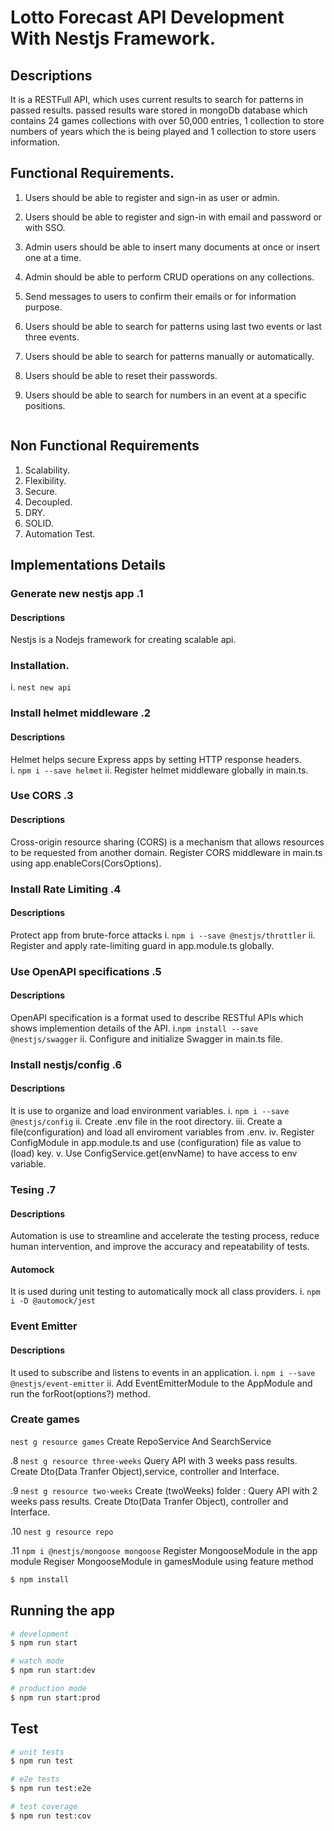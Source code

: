 # Lotto Forecast API Development With Nestjs Framework.

## Descriptions

It is a RESTFull API, which uses current results to search for patterns in passed results.
passed results ware stored in mongoDb database which contains 24 games collections with over 50,000 entries,
1 collection to store numbers of years which the is being played and 1 collection to store users information.

## Functional Requirements.

1. Users should be able to register and sign-in as user or admin.
2. Users should be able to register and sign-in with email and password or with SSO.
3. Admin users should be able to insert many documents at once or insert one at a time.
4. Admin should be able to perform CRUD operations on any collections.
5. Send messages to users to confirm their emails or for information purpose.
6. Users should be able to search for patterns using last two events or last three events.
7. Users should be able to search for patterns manually or automatically.
8. Users should be able to reset their passwords.
9. Users should be able to search for numbers in an event at a specific positions.

   ```

   ```

## Non Functional Requirements

1. Scalability.
2. Flexibility.
3. Secure.
4. Decoupled.
5. DRY.
6. SOLID.
7. Automation Test.

## Implementations Details

### Generate new nestjs app .1

#### Descriptions

Nestjs is a Nodejs framework for creating scalable api.

### Installation.

i. `nest new api`

### Install helmet middleware .2

#### Descriptions

Helmet helps secure Express apps by setting HTTP response headers.  
 i. `npm i --save helmet`
ii. Register helmet middleware globally in main.ts.

### Use CORS .3

#### Descriptions

Cross-origin resource sharing (CORS) is a mechanism that allows resources to be requested from another domain.
Register CORS middleware in main.ts using app.enableCors(CorsOptions).

### Install Rate Limiting .4

#### Descriptions

Protect app from brute-force attacks
i. `npm i --save @nestjs/throttler`
ii. Register and apply rate-limiting guard in app.module.ts globally.

### Use OpenAPI specifications .5

#### Descriptions

OpenAPI specification is a format used to describe RESTful APIs which shows implemention details of the API.
i.`npm install --save @nestjs/swagger`
ii. Configure and initialize Swagger in main.ts file.

### Install nestjs/config .6

#### Descriptions

It is use to organize and load environment variables.
i. `npm i --save @nestjs/config`
ii. Create .env file in the root directory.
iii. Create a file(configuration) and load all enviroment variables from .env.
iv. Register ConfigModule in app.module.ts and use (configuration) file as value to (load) key.
v. Use ConfigService.get(envName) to have access to env variable.

### Tesing .7

#### Descriptions

Automation is use to streamline and accelerate the testing process, reduce human intervention, and improve the accuracy and repeatability of tests.

#### Automock

It is used during unit testing to automatically mock all class providers.
i. `npm i -D @automock/jest`

### Event Emitter

#### Descriptions

It used to subscribe and listens to events in an application.
i. `npm i --save @nestjs/event-emitter`
ii. Add EventEmitterModule to the AppModule and run the forRoot(options?) method.

### Create games

`nest g resource games`
Create RepoService And SearchService

.8
`nest g resource three-weeks`
Query API with 3 weeks pass results.
Create Dto(Data Tranfer Object),service, controller and Interface.

.9
`nest g resource two-weeks`
Create (twoWeeks) folder : Query API with 2 weeks pass results.
Create Dto(Data Tranfer Object), controller and Interface.

.10
`nest g resource repo`

.11
`npm i @nestjs/mongoose mongoose`
Register MongooseModule in the app module
Regiser MongooseModule in gamesModule using feature method

```bash
$ npm install
```

## Running the app

```bash
# development
$ npm run start

# watch mode
$ npm run start:dev

# production mode
$ npm run start:prod
```

## Test

```bash
# unit tests
$ npm run test

# e2e tests
$ npm run test:e2e

# test coverage
$ npm run test:cov
```
